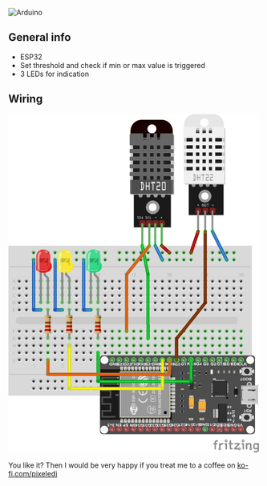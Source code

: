 ![Arduino](https://img.shields.io/badge/Arduino-00979D?style=for-the-badge&logo=Arduino&logoColor=white)

## General info 

* ESP32
* Set threshold and check if min or max value is triggered
* 3 LEDs for indication

## Wiring
<img src="https://github.com/pixelEDI/TikTok-Projects/blob/7ab359ad610f29df4274070fe5bc80f0c5747e8c/21_DHT20_Min_Max/dht20unddht22_Steckplatine.jpg" width="500">

You like it? Then I would be very happy if you treat me to a coffee on [ko-fi.com/pixeledi](https://www.ko-fi.com/pixeledi)
